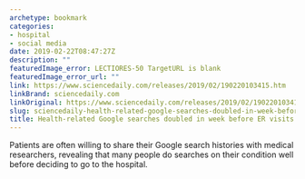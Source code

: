```yaml
---
archetype: bookmark
categories:
- hospital
- social media
date: 2019-02-22T08:47:27Z
description: ""
featuredImage_error: LECTIORES-50 TargetURL is blank
featuredImage_error_url: ""
link: https://www.sciencedaily.com/releases/2019/02/190220103415.htm
linkBrand: sciencedaily.com
linkOriginal: https://www.sciencedaily.com/releases/2019/02/190220103415.htm
slug: sciencedaily-health-related-google-searches-doubled-in-week-before-er-visits-sciencedaily
title: Health-related Google searches doubled in week before ER visits -- ScienceDaily
---
```

Patients are often willing to share their Google search histories with medical researchers, revealing that many people do searches on their condition well before deciding to go to the hospital.